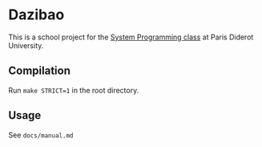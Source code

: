 # Dazibao

This is a school project for the [System Programming class][jch-ens] at Paris
Diderot University.

[jch-ens]: http://www.pps.univ-paris-diderot.fr/~jch/enseignement/systeme/

## Compilation

Run `make STRICT=1` in the root directory.

## Usage

See `docs/manual.md`
